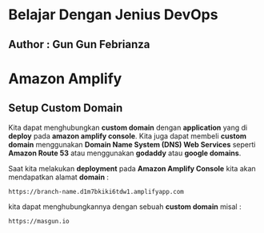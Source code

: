 # Belajar Dengan Jenius DevOps

## Author : Gun Gun Febrianza



# Amazon Amplify



## Setup Custom Domain

Kita dapat menghubungkan **custom domain** dengan **application** yang di **deploy** pada **amazon amplify console**. Kita juga dapat membeli **custom domain** menggunakan **Domain Name System (DNS) Web Services** seperti **Amazon Route 53** atau menggunakan **godaddy** atau **google domains**.

Saat kita melakukan **deployment** pada **Amazon Amplify Console** kita akan mendapatkan alamat **domain** :

```
https://branch-name.d1m7bkiki6tdw1.amplifyapp.com
```

kita dapat menghubungkannya dengan sebuah **custom domain** misal :

```
https://masgun.io
```



